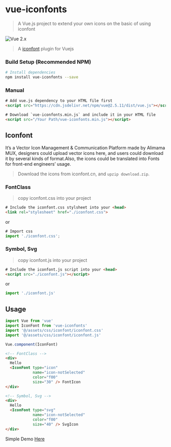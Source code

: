# vue-iconfonts

> A Vue.js project to extend your own icons on the basic of using iconfont

![Vue 2.x](https://img.shields.io/badge/vue-2.x-green.svg 'Vue 2 Compatible')

> A [iconfont](http://iconfont.cn/) plugin for Vuejs

### Build Setup (Recommended NPM)

```bash
# Install dependencies
npm install vue-iconfonts --save
```

### Manual

```html
# Add vue.js dependency to your HTML file first
<script src="https://cdn.jsdelivr.net/npm/vue@2.5.11/dist/vue.js"></script>

# Download `vue-iconfonts.min.js` and include it in your HTML file
<script src="/Your Path/vue-iconfonts.min.js"></script>
```

## Iconfont

It’s a Vector Icon Management & Communication Platform made by Alimama MUX, designers could upload vector icons here, and users could download it by several kinds of format.Also, the icons could be translated into Fonts for front-end engineers’ usage.

> Download the icons from iconfont.cn, and `upzip download.zip`.

### FontClass

> copy iconfont.css into your project

```html
# Include the iconfont.css stylsheet into your <head>
<link rel="stylesheet" href="./iconfont.css">
```

or

```js
# Import css
import './iconfont.css';
```

### Symbol, Svg

> copy iconfont.js into your project

```html
# Include the iconfont.js script into your <head>
<script src="./iconfont.js"></script>
```

or

```js
import './iconfont.js'
```

## Usage

```js
import Vue from 'vue'
import IconFont from 'vue-iconfonts'
import '@/assets/css/iconfont/iconfont.css'
import '@/assets/css/iconfont/iconfont.js'

Vue.component(IconFont)
```

```html
<!-- FontClass -->
<div>
  Hello
  <IconFont type="icon"
            name="icon-notSelected"
            color="f00"
            size="30" /> FontIcon
</div>

<!-- Symbol, Svg -->
<div>
  Hello
  <IconFont type="svg"
            name="icon-notSelected"
            color="f00"
            size="40" /> SvgIcon
</div>
```
Simple Demo [Here](https://github.com/lingjie991/vue-iconfonts/demo/)
